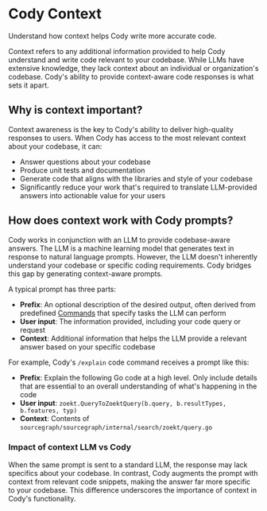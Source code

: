 # Cody Context

<p class="subtitle">Understand how context helps Cody write more accurate code.</p>

Context refers to any additional information provided to help Cody understand and write code relevant to your codebase. While LLMs have extensive knowledge, they lack context about an individual or organization's codebase. Cody's ability to provide context-aware code responses is what sets it apart.

## Why is context important?

Context awareness is the key to Cody's ability to deliver high-quality responses to users. When Cody has access to the most relevant context about your codebase, it can:

- Answer questions about your codebase
- Produce unit tests and documentation
- Generate code that aligns with the libraries and style of your codebase
- Significantly reduce your work that's required to translate LLM-provided answers into actionable value for your users

## How does context work with Cody prompts?

Cody works in conjunction with an LLM to provide codebase-aware answers. The LLM is a machine learning model that generates text in response to natural language prompts. However, the LLM doesn't inherently understand your codebase or specific coding requirements. Cody bridges this gap by generating context-aware prompts.

A typical prompt has three parts:

- **Prefix**: An optional description of the desired output, often derived from predefined [Commands](./../../capabilities.md#commands) that specify tasks the LLM can perform
- **User input**: The information provided, including your code query or request
- **Context**: Additional information that helps the LLM provide a relevant answer based on your specific codebase

For example, Cody's `/explain` code command receives a prompt like this:

- **Prefix**: Explain the following Go code at a high level. Only include details that are essential to an overall understanding of what's happening in the code
- **User input**: `zoekt.QueryToZoektQuery(b.query, b.resultTypes, b.features, typ)`
- **Context**: Contents of `sourcegraph/sourcegraph/internal/search/zoekt/query.go`

### Impact of context LLM vs Cody

When the same prompt is sent to a standard LLM, the response may lack specifics about your codebase. In contrast, Cody augments the prompt with context from relevant code snippets, making the answer far more specific to your codebase. This difference underscores the importance of context in Cody's functionality.
